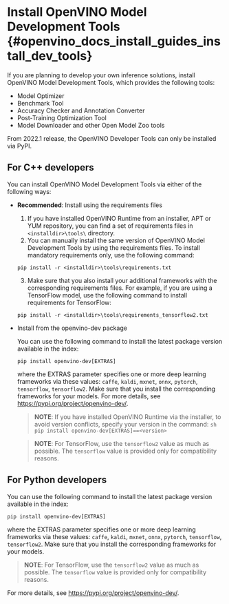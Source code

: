 # Install OpenVINO Model Development Tools {#openvino_docs_install_guides_install_dev_tools}

If you are planning to develop your own inference solutions, install OpenVINO Model Development Tools, which provides the following tools:

* Model Optimizer
* Benchmark Tool
* Accuracy Checker and Annotation Converter
* Post-Training Optimization Tool
* Model Downloader and other Open Model Zoo tools

From 2022.1 release, the OpenVINO Developer Tools can only be installed via PyPI.

## For C++ developers

You can install OpenVINO Model Development Tools via either of the following ways:

* **Recommended**: Install using the requirements files

    1. If you have installed OpenVINO Runtime from an installer, APT or YUM repository, you can find a set of requirements files in `<installdir>\tools\` directory.
    2. You can manually install the same version of OpenVINO Model Development Tools by using the requirements files. To install mandatory requirements only, use the following command:
    ```
    pip install -r <installdir>\tools\requirements.txt
    ```
    3. Make sure that you also install your additional frameworks with the corresponding requirements files. For example, if you are using a TensorFlow model, use the following command to install requirements for TensorFlow:  
    ```
    pip install -r <installdir>\tools\requirements_tensorflow2.txt
    ```
* Install from the openvino-dev package

    You can use the following command to install the latest package version available in the index:
    ```
    pip install openvino-dev[EXTRAS]
    ```
    where the EXTRAS parameter specifies one or more deep learning frameworks via these values: `caffe`, `kaldi`, `mxnet`, `onnx`, `pytorch`, `tensorflow`, `tensorflow2`. Make sure that you install the corresponding frameworks for your models.
    For more details, see <https://pypi.org/project/openvino-dev/>.

    > **NOTE**:
    > If you have installed OpenVINO Runtime via the installer, to avoid version conflicts, specify your version in the command:
       ```sh
       pip install openvino-dev[EXTRAS]==<version>
       ```
    
    > **NOTE**: For TensorFlow, use the `tensorflow2` value as much as possible. The `tensorflow` value is provided only for compatibility reasons.
    

## For Python developers

You can use the following command to install the latest package version available in the index:
```
pip install openvino-dev[EXTRAS]
```
where the EXTRAS parameter specifies one or more deep learning frameworks via these values: `caffe`, `kaldi`, `mxnet`, `onnx`, `pytorch`, `tensorflow`, `tensorflow2`. Make sure that you install the corresponding frameworks for your models.

> **NOTE**: For TensorFlow, use the `tensorflow2` value as much as possible. The `tensorflow` value is provided only for compatibility reasons.

For more details, see <https://pypi.org/project/openvino-dev/>.
